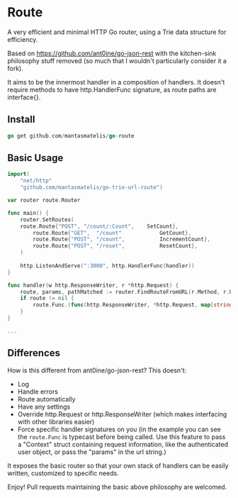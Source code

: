 # Route #

A very efficient and minimal HTTP Go router, using a Trie data structure for efficiency.

Based on https://github.com/ant0ine/go-json-rest with the kitchen-sink philosophy stuff removed (so much that I wouldn't particularly consider it a fork).

It aims to be the innermost handler in a composition of handlers. It doesn't require methods to have http.HandlerFunc signature, as route paths are interface{}.

## Install ##

```go
go get github.com/mantasmatelis/go-route
```

## Basic Usage ##


```go
import(
    "net/http"
    "github.com/mantasmatelis/go-trie-url-route")

var router route.Router

func main() {
    router.SetRoutes(
	route.Route{"POST", "/count/:Count",    SetCount},
        route.Route{"GET",  "/count"            GetCount},
        route.Route{"POST", "/count",           IncrementCount},
        route.Route{"POST", "/reset",           ResetCount},
    )
    
    http.ListenAndServe(":3000", http.HandlerFunc(handler))
}

func handler(w http.ResponseWriter, r *http.Request) {
    route, params, pathMatched := router.FindRouteFromURL(r.Method, r.URL)
    if route != nil {
        route.Func.(func(http.ResponseWriter, *http.Request, map[string]string))(w, r, params)
    }
}

...

```

## Differences ##

How is this different from ant0ine/go-json-rest? This doesn't:
  * Log
  * Handle errors
  * Route automatically
  * Have any settings
  * Override http.Request or http.ResponseWriter (which makes interfacing with other libraries easier)
  * Force specific handler signatures on you (in the example you can see the ```route.Func``` is typecast before being called. Use this feature to pass a "Context" struct containing request information, like the authenticated user object, or pass the "params" in the url string.)

It exposes the basic router so that your own stack of handlers can be easily written, customized to specific needs.

Enjoy! Pull requests maintaining the basic above philosophy are welcomed.

